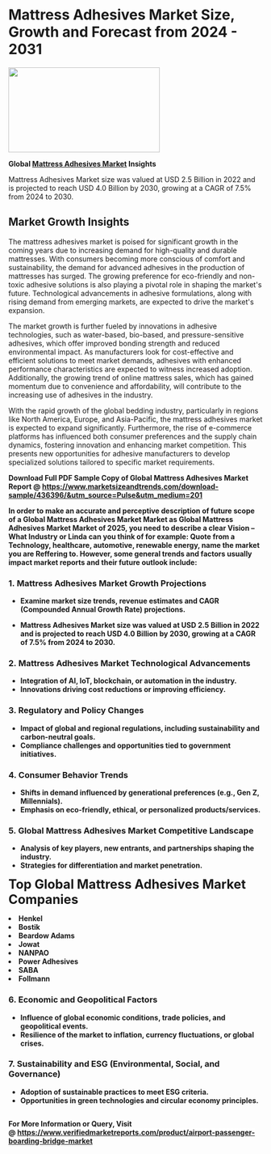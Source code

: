 <H1>Mattress Adhesives Market Size, Growth and Forecast from 2024 - 2031</H1><img class="aligncenter size-medium wp-image-584254" src="https://thirdeyenews.in/wp-content/uploads/2024/09/Global-Market-Research-300x168.jpeg" alt="" width="300" height="168" /><p><strong>Global&nbsp;<a href="https://www.marketsizeandtrends.com/download-sample/436396/&amp;utm_source=Pulse&amp;utm_medium=201">Mattress Adhesives Market</a> Insights</strong></p><p>Mattress Adhesives Market size was valued at USD 2.5 Billion in 2022 and is projected to reach USD 4.0 Billion by 2030, growing at a CAGR of 7.5% from 2024 to 2030.</p><p><!DOCTYPE html> <html lang="en"> <head> <meta charset="UTF-8"> <meta name="viewport" content="width=device-width, initial-scale=1.0"> <title>Mattress Adhesives Market Growth Insights</title> </head> <body> <h2>Market Growth Insights</h2> <p>The mattress adhesives market is poised for significant growth in the coming years due to increasing demand for high-quality and durable mattresses. With consumers becoming more conscious of comfort and sustainability, the demand for advanced adhesives in the production of mattresses has surged. The growing preference for eco-friendly and non-toxic adhesive solutions is also playing a pivotal role in shaping the market's future. Technological advancements in adhesive formulations, along with rising demand from emerging markets, are expected to drive the market's expansion.</p> <p><strong></strong></p> <p>The market growth is further fueled by innovations in adhesive technologies, such as water-based, bio-based, and pressure-sensitive adhesives, which offer improved bonding strength and reduced environmental impact. As manufacturers look for cost-effective and efficient solutions to meet market demands, adhesives with enhanced performance characteristics are expected to witness increased adoption. Additionally, the growing trend of online mattress sales, which has gained momentum due to convenience and affordability, will contribute to the increasing use of adhesives in the industry.</p> <p>With the rapid growth of the global bedding industry, particularly in regions like North America, Europe, and Asia-Pacific, the mattress adhesives market is expected to expand significantly. Furthermore, the rise of e-commerce platforms has influenced both consumer preferences and the supply chain dynamics, fostering innovation and enhancing market competition. This presents new opportunities for adhesive manufacturers to develop specialized solutions tailored to specific market requirements.</p> <p><strong></p><p><span class=""><strong>Download Full PDF Sample Copy of Global Mattress Adhesives Market Report</strong> @ <a href="https://www.marketsizeandtrends.com/download-sample/436396/&amp;utm_source=Pulse&amp;utm_medium=201" target="_blank">https://www.marketsizeandtrends.com/download-sample/436396/&amp;utm_source=Pulse&amp;utm_medium=201</a></span></p><p>In order to make an accurate and perceptive description of future scope of a Global&nbsp;Mattress Adhesives Market Market as Global&nbsp;Mattress Adhesives Market Market of 2025, you need to describe a clear Vision &ndash; What Industry or Linda can you think of for example: Quote from a Technology, healthcare, automotive, renewable energy, name the market you are Reffering to. However, some general trends and factors usually impact market reports and their future outlook include:</p><h3>1.&nbsp;<strong>Mattress Adhesives Market Growth Projections</strong></h3><ul><li>Examine market size trends, revenue estimates and CAGR (Compounded Annual Growth Rate) projections.</li><li><p>Mattress Adhesives Market size was valued at USD 2.5 Billion in 2022 and is projected to reach USD 4.0 Billion by 2030, growing at a CAGR of 7.5% from 2024 to 2030.</p></li></ul><h3>2.&nbsp;<strong>Mattress Adhesives Market Technological Advancements</strong></h3><ul><li>Integration of AI, IoT, blockchain, or automation in the industry.</li><li>Innovations driving cost reductions or improving efficiency.</li></ul><h3>3.&nbsp;<strong>Regulatory and Policy Changes</strong></h3><ul><li>Impact of global and regional regulations, including sustainability and carbon-neutral goals.</li><li>Compliance challenges and opportunities tied to government initiatives.</li></ul><h3>4.&nbsp;<strong>Consumer Behavior Trends</strong></h3><ul><li>Shifts in demand influenced by generational preferences (e.g., Gen Z, Millennials).</li><li>Emphasis on eco-friendly, ethical, or personalized products/services.</li></ul><h3>5.&nbsp;<strong>Global Mattress Adhesives Market Competitive Landscape</strong></h3><ul><li>Analysis of key players, new entrants, and partnerships shaping the industry.</li><li>Strategies for differentiation and market penetration.</li></ul><p data-pm-slice="1 1 []"><span style="color: inherit; font-family: inherit; font-size: 25px;">Top Global Mattress Adhesives Market Companies</span></p><div class="" data-test-id=""><p><li>Henkel</li><li> Bostik</li><li> Beardow Adams</li><li> Jowat</li><li> NANPAO</li><li> Power Adhesives</li><li> SABA</li><li> Follmann</li></p></div><h3>6.&nbsp;<strong>Economic and Geopolitical Factors</strong></h3><ul><li>Influence of global economic conditions, trade policies, and geopolitical events.</li><li>Resilience of the market to inflation, currency fluctuations, or global crises.</li></ul><h3>7.&nbsp;<strong>Sustainability and ESG (Environmental, Social, and Governance)</strong></h3><ul><li>Adoption of sustainable practices to meet ESG criteria.</li><li>Opportunities in green technologies and circular economy principles.</li></ul><h2><strong style="font-size: 14px;">For More Information or Query, Visit @&nbsp;</strong><a style="background-color: #ffffff; font-size: 14px;" href="https://www.marketsizeandtrends.com/report/mattress-adhesives-market/" target="_blank">https://www.verifiedmarketreports.com/product/airport-passenger-boarding-bridge-market</a></h2>
